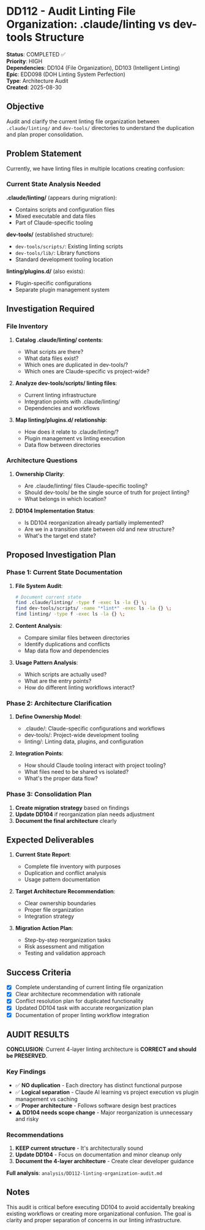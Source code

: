 # DD112 - Audit Linting File Organization: .claude/linting vs dev-tools Structure

**Status**: COMPLETED ✅  
**Priority**: HIGH  
**Dependencies**: DD104 (File Organization), DD103 (Intelligent Linting)  
**Epic**: EDD098 (DOH Linting System Perfection)  
**Type**: Architecture Audit  
**Created**: 2025-08-30

## Objective

Audit and clarify the current linting file organization between `.claude/linting/` and `dev-tools/` directories to
understand the duplication and plan proper consolidation.

## Problem Statement

Currently, we have linting files in multiple locations creating confusion:

### **Current State Analysis Needed**

**.claude/linting/** (appears during migration):

- Contains scripts and configuration files
- Mixed executable and data files
- Part of Claude-specific tooling

**dev-tools/** (established structure):

- `dev-tools/scripts/`: Existing linting scripts
- `dev-tools/lib/`: Library functions
- Standard development tooling location

**linting/plugins.d/** (also exists):

- Plugin-specific configurations
- Separate plugin management system

## Investigation Required

### **File Inventory**

1. **Catalog .claude/linting/ contents**:
   - What scripts are there?
   - What data files exist?
   - Which ones are duplicated in dev-tools/?
   - Which ones are Claude-specific vs project-wide?

2. **Analyze dev-tools/scripts/ linting files**:
   - Current linting infrastructure
   - Integration points with .claude/linting/
   - Dependencies and workflows

3. **Map linting/plugins.d/ relationship**:
   - How does it relate to .claude/linting/?
   - Plugin management vs linting execution
   - Data flow between directories

### **Architecture Questions**

1. **Ownership Clarity**:
   - Are .claude/linting/ files Claude-specific tooling?
   - Should dev-tools/ be the single source of truth for project linting?
   - What belongs in which location?

2. **DD104 Implementation Status**:
   - Is DD104 reorganization already partially implemented?
   - Are we in a transition state between old and new structure?
   - What's the target end state?

## Proposed Investigation Plan

### **Phase 1: Current State Documentation**

1. **File System Audit**:

   ```bash
   # Document current state
   find .claude/linting/ -type f -exec ls -la {} \;
   find dev-tools/scripts/ -name "*lint*" -exec ls -la {} \;
   find linting/ -type f -exec ls -la {} \;
   ```

2. **Content Analysis**:
   - Compare similar files between directories
   - Identify duplications and conflicts
   - Map data flow and dependencies

3. **Usage Pattern Analysis**:
   - Which scripts are actually used?
   - What are the entry points?
   - How do different linting workflows interact?

### **Phase 2: Architecture Clarification**

1. **Define Ownership Model**:
   - .claude/: Claude-specific configurations and workflows
   - dev-tools/: Project-wide development tooling
   - linting/: Linting data, plugins, and configuration

2. **Integration Points**:
   - How should Claude tooling interact with project tooling?
   - What files need to be shared vs isolated?
   - What's the proper data flow?

### **Phase 3: Consolidation Plan**

1. **Create migration strategy** based on findings
2. **Update DD104** if reorganization plan needs adjustment
3. **Document the final architecture** clearly

## Expected Deliverables

1. **Current State Report**:
   - Complete file inventory with purposes
   - Duplication and conflict analysis
   - Usage pattern documentation

2. **Target Architecture Recommendation**:
   - Clear ownership boundaries
   - Proper file organization
   - Integration strategy

3. **Migration Action Plan**:
   - Step-by-step reorganization tasks
   - Risk assessment and mitigation
   - Testing and validation approach

## Success Criteria

- [x] Complete understanding of current linting file organization
- [x] Clear architecture recommendation with rationale
- [x] Conflict resolution plan for duplicated functionality
- [x] Updated DD104 task with accurate reorganization plan
- [x] Documentation of proper linting workflow integration

## AUDIT RESULTS

**CONCLUSION**: Current 4-layer linting architecture is **CORRECT and should be PRESERVED**.

### Key Findings

- ✅ **NO duplication** - Each directory has distinct functional purpose
- ✅ **Logical separation** - Claude AI learning vs project execution vs plugin management vs caching
- ✅ **Proper architecture** - Follows software design best practices
- ⚠️ **DD104 needs scope change** - Major reorganization is unnecessary and risky

### Recommendations

1. **KEEP current structure** - It's architecturally sound
2. **Update DD104** - Focus on documentation and minor cleanup only
3. **Document the 4-layer architecture** - Create clear developer guidance

**Full analysis**: `analysis/DD112-linting-organization-audit.md`

## Notes

This audit is critical before executing DD104 to avoid accidentally breaking existing workflows or creating more
organizational confusion. The goal is clarity and proper separation of concerns in our linting infrastructure.

